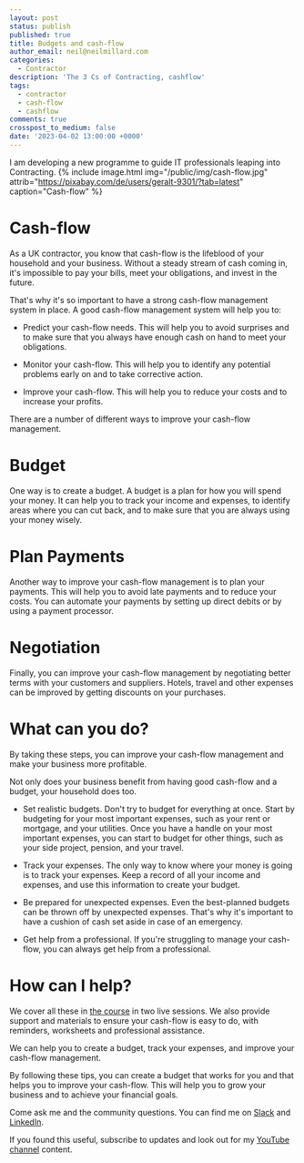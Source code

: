 ```yaml
---
layout: post
status: publish
published: true
title: Budgets and cash-flow
author_email: neil@neilmillard.com
categories:
  - Contractor
description: 'The 3 Cs of Contracting, cashflow'
tags:
  - contractor
  - cash-flow
  - cashflow
comments: true
crosspost_to_medium: false
date: '2023-04-02 13:00:00 +0000'
---
```

I am developing a new programme to guide IT professionals leaping into Contracting.
{% include image.html
img="/public/img/cash-flow.jpg"
attrib="https://pixabay.com/de/users/geralt-9301/?tab=latest"
caption="Cash-flow" %}

Cash-flow
========
As a UK contractor, you know that cash-flow is the lifeblood of your household and your business. Without a steady
stream of cash coming in, it's impossible to pay your bills, meet your obligations, and invest in the future.

That's why it's so important to have a strong cash-flow management system in place. A good cash-flow management system
will help you to:

* Predict your cash-flow needs. This will help you to avoid surprises and to make sure that you always have enough
cash on hand to meet your obligations.

* Monitor your cash-flow. This will help you to identify any potential problems early on and to take corrective action.

* Improve your cash-flow. This will help you to reduce your costs and to increase your profits.

There are a number of different ways to improve your cash-flow management.

Budget
=======
One way is to create a budget. A budget is a plan for how you will spend your money. It can help you to track your
income and expenses, to identify areas where you can cut back, and to make sure that you are always using your money wisely.

Plan Payments
============
Another way to improve your cash-flow management is to plan your payments. This will help you to avoid late payments and
to reduce your costs. You can automate your payments by setting up direct debits or by using a payment processor.

Negotiation
===========

Finally, you can improve your cash-flow management by negotiating better terms with your customers and suppliers. Hotels,
travel and other expenses can be improved by getting discounts on your purchases.

What can you do?
================

By taking these steps, you can improve your cash-flow management and make your business more profitable.

Not only does your business benefit from having good cash-flow and a budget, your household does too.

* Set realistic budgets. Don't try to budget for everything at once. Start by budgeting for your most
important expenses, such as your rent or mortgage, and your utilities. Once you have a handle on your most important
expenses, you can start to budget for other things, such as your side project, pension, and your travel.

* Track your expenses. The only way to know where your money is going is to track your expenses. Keep a record of
all your income and expenses, and use this information to create your budget.

* Be prepared for unexpected expenses. Even the best-planned budgets can be thrown off by unexpected expenses.
That's why it's important to have a cushion of cash set aside in case of an emergency.

* Get help from a professional. If you're struggling to manage your cash-flow, you can always get help from a professional.

How can I help?
=================

We cover all these in [the course][devopscontractor] in two live sessions. We also provide support and materials to
ensure your cash-flow is easy to do, with reminders, worksheets and professional assistance.

We can help you to create a budget, track your expenses, and improve your cash-flow management.

By following these tips, you can create a budget that works for you and that helps you to improve your cash-flow.
This will help you to grow your business and to achieve your financial goals.

Come ask me and the community questions. You can find me on [Slack]({{site.data.slack.invite}}) and [LinkedIn][linkedin].


If you found this useful, subscribe to updates and look out for my [YouTube channel]({{site.data.youtube.channel}}) content.

[linkedin]: https://www.linkedin.com/in/neilmillard/
[devopscontractor]: https://www.devops-contractor.com/
